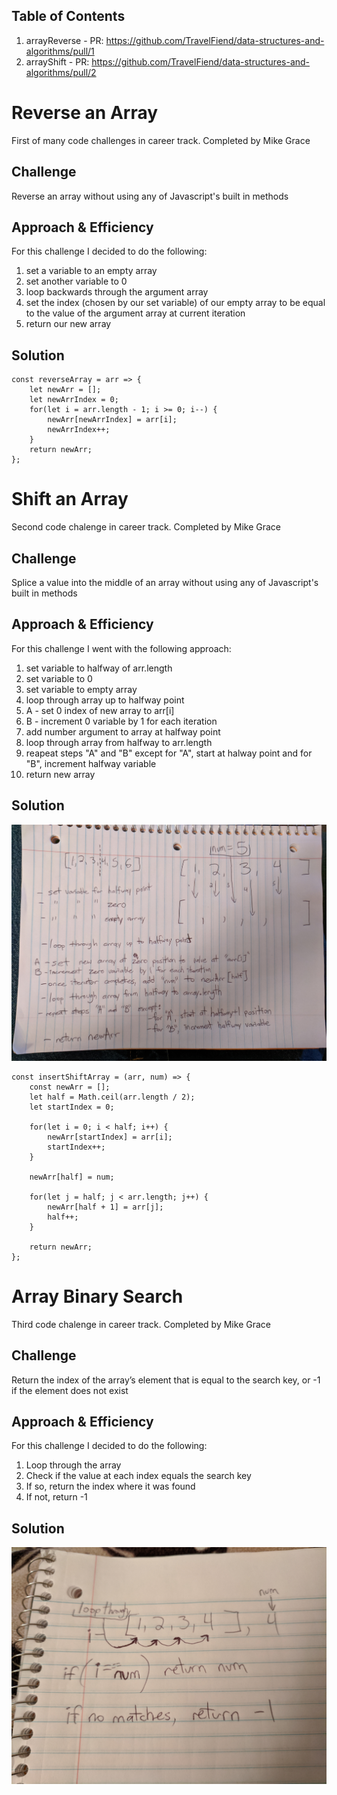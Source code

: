 ## Table of Contents

1. arrayReverse - PR: https://github.com/TravelFiend/data-structures-and-algorithms/pull/1
1. arrayShift - PR: https://github.com/TravelFiend/data-structures-and-algorithms/pull/2


# Reverse an Array
<!-- Short summary or background information -->
First of many code challenges in career track. Completed by Mike Grace

## Challenge
<!-- Description of the challenge -->
Reverse an array without using any of Javascript's built in methods

## Approach & Efficiency
<!-- What approach did you take? Why? What is the Big O space/time for this approach? -->
For this challenge I decided to do the following:

1. set a variable to an empty array
2. set another variable to 0
3. loop backwards through the argument array
4. set the index (chosen by our set variable) of our empty array to be equal to the value of the argument array at current iteration
5. return our new array

## Solution
<!-- Embedded whiteboard image -->
~~~~
const reverseArray = arr => {
    let newArr = [];
    let newArrIndex = 0;
    for(let i = arr.length - 1; i >= 0; i--) {
        newArr[newArrIndex] = arr[i];
        newArrIndex++;
    }
    return newArr;
};
~~~~



# Shift an Array
<!-- Short summary or background information -->
Second code chalenge in career track. Completed by Mike Grace

## Challenge
<!-- Description of the challenge -->
Splice a value into the middle of an array without using any of Javascript's built in methods

## Approach & Efficiency
<!-- What approach did you take? Why? What is the Big O space/time for this approach? -->
For this challenge I went with the following approach:

1. set variable to halfway of arr.length
1. set variable to 0
1. set variable to empty array
1. loop through array up to halfway point
1. A - set 0 index of new array to arr[i]
1. B - increment 0 variable by 1 for each iteration
1. add number argument to array at halfway point
1. loop through array from halfway to arr.length
1. reapeat steps "A" and "B" except for "A", start at halway point and for "B", increment halfway variable
1. return new array

## Solution
<!-- Embedded whiteboard image -->
[logo]: ./assets/array-shift-whiteboard.jpg
![logo]
~~~~
const insertShiftArray = (arr, num) => {
    const newArr = [];
    let half = Math.ceil(arr.length / 2);
    let startIndex = 0;

    for(let i = 0; i < half; i++) {
        newArr[startIndex] = arr[i];
        startIndex++;
    }

    newArr[half] = num;

    for(let j = half; j < arr.length; j++) {
        newArr[half + 1] = arr[j];
        half++;
    }

    return newArr;
};
~~~~



# Array Binary Search
<!-- Short summary or background information -->
Third code chalenge in career track. Completed by Mike Grace

## Challenge
<!-- Description of the challenge -->
Return the index of the array’s element that is equal to the search key, or -1 if the element does not exist

## Approach & Efficiency
<!-- What approach did you take? Why? What is the Big O space/time for this approach? -->
For this challenge I decided to do the following:

1. Loop through the array
1. Check if the value at each index equals the search key
1. If so, return the index where it was found
1. If not, return -1

## Solution
<!-- Embedded whiteboard image -->
![array-binary-search](./assets/array-binary-search.jpg)
~~~~

~~~~